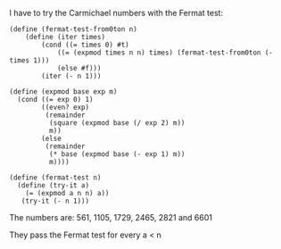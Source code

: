 I have to try the Carmichael numbers with the Fermat test:

``` racket
(define (fermat-test-from0ton n)
	(define (iter times)
		(cond ((= times 0) #t)
			((= (expmod times n n) times) (fermat-test-from0ton (- times 1)))
			(else #f)))
		(iter (- n 1)))
		
(define (expmod base exp m)
  (cond ((= exp 0) 1)
        ((even? exp)
         (remainder 
          (square (expmod base (/ exp 2) m))
          m))
        (else
         (remainder 
          (* base (expmod base (- exp 1) m))
          m))))

(define (fermat-test n)
  (define (try-it a)
    (= (expmod a n n) a))
   (try-it (- n 1)))
```
		  
		  
The numbers are: 561, 1105, 1729, 2465, 2821 and 6601

They pass the Fermat test for every a < n